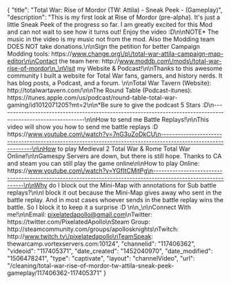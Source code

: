 {
    "title": "Total War: Rise of Mordor (TW: Attila) - Sneak Peek - (Gameplay)",
    "description": "This is my first look at Rise of Mordor (pre-alpha).  It's just a little Sneak Peek of the progress so far.  I am greatly excited for this Mod and can not wait to see how it turns out!  Enjoy the video :D\n\nNOTE* The music in the video is my music not from the mod.  Also the Modding team DOES NOT take donations.\n\nSign the petition for better Campaign Modding tools:  https:\/\/www.change.org\/p\/total-war-attila-campaign-map-editor\n\nContact the team here: http:\/\/www.moddb.com\/mods\/total-war-rise-of-mordor\n_\nVisit my Website & Podcast!\n\nThanks to this awesome community I built a website for Total War fans, gamers, and history nerds.  It has blog posts, a Podcast, and a forum.  \n\nTotal War Tavern (Website): http:\/\/totalwartavern.com\/\n\nThe Round Table (Podcast-itunes): https:\/\/itunes.apple.com\/us\/podcast\/round-table-total-war-gaming\/id1012071205?mt=2\n\n*Be sure to give the podcast 5 Stars :D\n-------------------------------------------------------------------------------------------------------------\n\nHow to send me Battle Replays!\n\nThis video will show you how to send me battle replays :D https:\/\/www.youtube.com\/watch?v=7nG3uZoDkCU\n-------------------------------------------------------------------------------------------------------------\n\nHow to play Medieval 2 Total War & Rome Total War Online!\n\nGamespy Servers are down, but there is still hope.  Thanks to CA and steam you can still play the game online\n\nHow to play Online: https:\/\/www.youtube.com\/watch?v=YGfItCMitPg\n-------------------------------------------------------------------------------------------------------------\n\nWhy do I block out the Mini-Map with annotations for Sub battle replays?\n\nI block it out because the Mini-Map gives away who sent in the battle replay.  And in most cases whoever sends in the battle replay wins the battle.  So I block it to keep it a surprise :D  \n\n_\n\nConnect With me!\n\nEmail: pixelatedapollo@gmail.com\nTwitter: https:\/\/twitter.com\/PixelatedApollo\nSteam Group:  http:\/\/steamcommunity.com\/groups\/apollosknights\nTwitch: http:\/\/www.twitch.tv\/pixelatedapollo\nTeamSpeak: thewarcamp.vortexservers.com:10124",
    "channelid": "117406362",
    "videoid": "117405371",
    "date_created": "1452040970",
    "date_modified": "1506478241",
    "type": "captivate",
    "layout": "channelVideo",
    "url": "\/cleaning\/total-war-rise-of-mordor-tw-attila-sneak-peek-gameplay\/117406362-117405371"
}